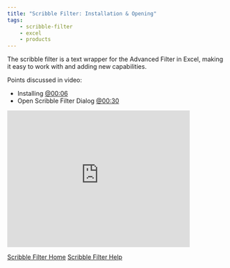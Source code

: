 ```yaml
---
title: "Scribble Filter: Installation & Opening"
tags:
    - scribble-filter
    - excel
    - products
---
```


The scribble filter is a text wrapper for the Advanced Filter in Excel, making it easy to work with and adding new capabilities.

Points discussed in video:

<ul>
<li>Installing <a href="http://www.youtube.com/watch?feature=player_detailpage&v=tzP4RLMuGV4#t=6s">@00:06</a></li>
<li>Open Scribble Filter Dialog <a href="http://www.youtube.com/watch?feature=player_detailpage&v=tzP4RLMuGV4#t=30s">@00:30</a></li>
</ul>

<iframe width="420" height="315" src="http://www.youtube.com/embed/tzP4RLMuGV4" frameborder="0" allowfullscreen></iframe>

<a href="http://wp.me/P26YjB-7Z">Scribble Filter Home</a>
<a href="http://wp.me/P26YjB-82">Scribble Filter Help</a>
